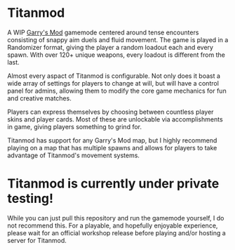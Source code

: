 # Titanmod

A WIP [Garry's Mod](https://store.steampowered.com/app/4000/Garrys_Mod/) gamemode centered around tense encounters consisting of snappy aim duels and fluid movement. The game is played in a Randomizer format, giving the player a random loadout each and every spawn. With over 120+ unique weapons, every loadout is different from the last.

Almost every aspact of Titanmod is configurable. Not only does it boast a wide array of settings for players to change at will, but will have a control panel for admins, allowing them to modify the core game mechanics for fun and creative matches.

Players can express themselves by choosing between countless player skins and player cards. Most of these are unlockable via accomplishments in game, giving players something to grind for.

Titanmod has support for any Garry's Mod map, but I highly recommend playing on a map that has multiple spawns and allows for players to take advantage of Titanmod's movement systems.

# Titanmod is currently under private testing!
While you can just pull this repository and run the gamemode yourself, I do not recommend this. For a playable, and hopefully enjoyable experience, please wait for an official workshop release before playing and/or hosting a server for Titanmod.
